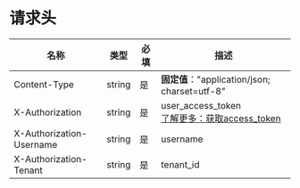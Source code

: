 # 请求头





| 名称                | 类型   | 必填 | 描述                                                                               |
| ----------------- | ------ | ---- |----------------------------------------------------------------------------------|
| Content-Type      | string | 是   | **固定值**："application/json; charset=utf-8"                                        |
| X-Authorization   | string | 是   | user_access_token<br />[了解更多：获取access_token](./access_token/get_access_token.md) |
| X-Authorization-Username | string | 是   | username<br />         |
| X-Authorization-Tenant | string | 是   | tenant_id<br />      |

